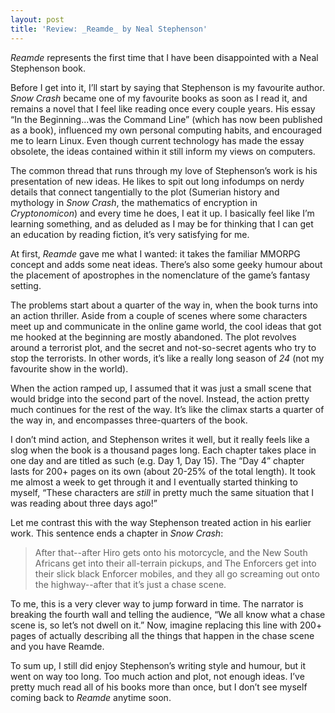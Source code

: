 ```yaml
---
layout: post
title: 'Review: _Reamde_ by Neal Stephenson'
---
```

  
_Reamde_ represents the first time that I have been disappointed with a Neal Stephenson book.  
  
Before I get into it, I’ll start by saying that Stephenson is my favourite author. _Snow Crash_ became one of my favourite books as soon as I read it, and remains a novel that I feel like reading once every couple years. His essay “In the Beginning...was the Command Line” (which has now been published as a book), influenced my own personal computing habits, and encouraged me to learn Linux. Even though current technology has made the essay obsolete, the ideas contained within it still inform my views on computers.  
  
The common thread that runs through my love of Stephenson’s work is his presentation of new ideas. He likes to spit out long infodumps on nerdy details that connect tangentially to the plot (Sumerian history and mythology in _Snow Crash_, the mathematics of encryption in _Cryptonomicon_) and every time he does, I eat it up. I basically feel like I’m learning something, and as deluded as I may be for thinking that I can get an education by reading fiction, it’s very satisfying for me.  
  
At first, _Reamde_ gave me what I wanted: it takes the familiar MMORPG concept and adds some neat ideas. There’s also some geeky humour about the placement of apostrophes in the nomenclature of the game’s fantasy setting.  
  
The problems start about a quarter of the way in, when the book turns into an action thriller. Aside from a couple of scenes where some characters meet up and communicate in the online game world, the cool ideas that got me hooked at the beginning are mostly abandoned. The plot revolves around a terrorist plot, and the secret and not-so-secret agents who try to stop the terrorists. In other words, it’s like a really long season of _24_ (not my favourite show in the world).  
  
When the action ramped up, I assumed that it was just a small scene that would bridge into the second part of the novel. Instead, the action pretty much continues for the rest of the way. It’s like the climax starts a quarter of the way in, and encompasses three-quarters of the book.  
  
I don’t mind action, and Stephenson writes it well, but it really feels like a slog when the book is a thousand pages long. Each chapter takes place in one day and are titled as such (e.g. Day 1, Day 15). The “Day 4” chapter lasts for 200+ pages on its own (about 20-25% of the total length). It took me almost a week to get through it and I eventually started thinking to myself, “These characters are _still_ in pretty much the same situation that I was reading about three days ago!”  
  
Let me contrast this with the way Stephenson treated action in his earlier work. This sentence ends a chapter in _Snow Crash_:  
  
> After that--after Hiro gets onto his motorcycle, and the New South Africans get into their all-terrain pickups, and The Enforcers get into their slick black Enforcer mobiles, and they all go screaming out onto the highway--after that it’s just a chase scene.
  
To me, this is a very clever way to jump forward in time. The narrator is breaking the fourth wall and telling the audience, “We all know what a chase scene is, so let’s not dwell on it.” Now, imagine replacing this line with 200+ pages of actually describing all the things that happen in the chase scene and you have Reamde.  
  
To sum up, I still did enjoy Stephenson’s writing style and humour, but it went on way too long. Too much action and plot, not enough ideas. I’ve pretty much read all of his books more than once, but I don’t see myself coming back to _Reamde_ anytime soon.
